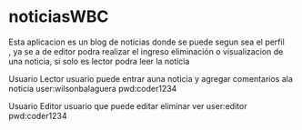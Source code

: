 # noticiasWBC

Esta aplicacion es un blog de noticias donde se puede  segun sea el perfil  
, ya se a de editor  podra realizar el ingreso eliminación o visualizacion 
de una noticia, si solo es lector podra leer la noticia 


Usuario Lector
usuario puede entrar auna noticia y agregar comentarios ala noticia
user:wilsonbalaguera
pwd:coder1234

Usuario Editor
usuario que puede editar eliminar ver 
user:editor
pwd:coder1234

